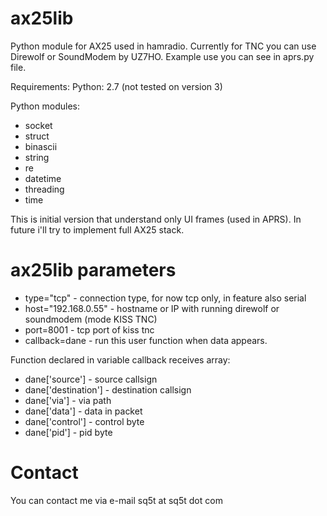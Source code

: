 # ax25lib
Python module for AX25 used in hamradio. Currently for TNC you can use Direwolf or SoundModem by UZ7HO. Example use you can see in aprs.py file.

Requirements:
Python: 2.7 (not tested on version 3)

Python modules:
- socket
- struct
- binascii
- string
- re
- datetime
- threading
- time

This is initial version that understand only UI frames (used in APRS). In future i'll try to implement full AX25 stack.

# ax25lib parameters
- type="tcp" - connection type, for now tcp only, in feature also serial
- host="192.168.0.55" - hostname or IP with running direwolf or soundmodem (mode KISS TNC)
- port=8001 - tcp port of kiss tnc
- callback=dane - run this user function when data appears.

Function declared in variable callback receives array:
- dane['source'] - source callsign
- dane['destination'] - destination callsign
- dane['via'] - via path
- dane['data'] - data in packet
- dane['control'] - control byte
- dane['pid'] - pid byte

# Contact
You can contact me via e-mail sq5t at sq5t dot com
